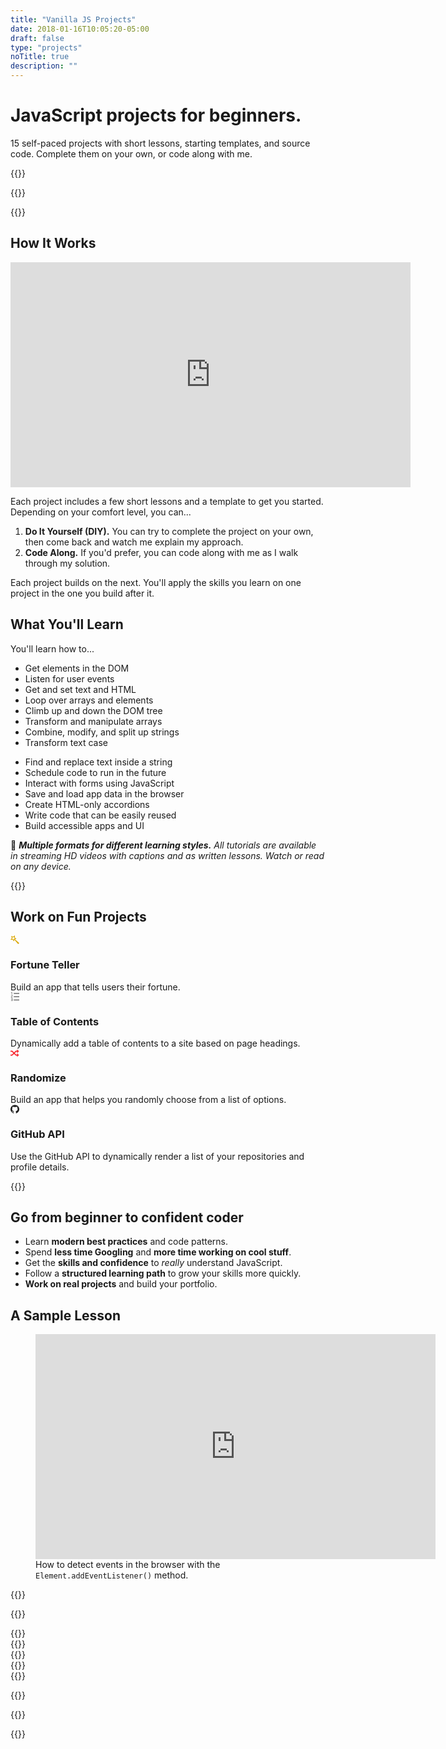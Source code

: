 ```yaml
---
title: "Vanilla JS Projects"
date: 2018-01-16T10:05:20-05:00
draft: false
type: "projects"
noTitle: true
description: ""
---
```


<h1 class="margin-bottom-small text-xlarge text-normal">JavaScript projects for beginners.</h1>

<span class="text-large">15 self-paced projects with short lessons, starting templates, and source code. Complete them on your own, or code along with me.</span>

{{<cta for="funnel">}}

{{<used-by>}}

{{<purchase-link>}}



## How It Works

<iframe src="https://player.vimeo.com/video/681960711?h=f444f7b93c" width="640" height="360" frameborder="0" allow="autoplay; fullscreen; picture-in-picture" allowfullscreen></iframe>

<p>Each project includes a few short lessons and a template to get you started. Depending on your comfort level, you can...</p>

<ol>
	<li><strong>Do It Yourself (DIY).</strong> You can try to complete the project on your own, then come back and watch me explain my approach.</li>
	<li><strong>Code Along.</strong> If you'd prefer, you can code along with me as I walk through my solution.</li>
</ol>

<p>Each project builds on the next. You'll apply the skills you learn on one project in the one you build after it.</p>



## What You'll Learn

You'll learn how to...

<div class="row margin-bottom">
	<div class="grid-half">
		<ul class="no-margin-bottom">
			<li>Get elements in the DOM</li>
			<li>Listen for user events</li>
			<li>Get and set text and HTML</li>
			<li>Loop over arrays and elements</li>
			<li>Climb up and down the DOM tree</li>
			<li>Transform and manipulate arrays</li>
			<li>Combine, modify, and split up strings</li>
			<li>Transform text case</li>
		</ul>
	</div>
	<div class="grid-half">
		<ul class="no-margin-bottom">
			<li>Find and replace text inside a string</li>
			<li>Schedule code to run in the future</li>
			<li>Interact with forms using JavaScript</li>
			<li>Save and load app data in the browser</li>
			<li>Create HTML-only accordions</li>
			<li>Write code that can be easily reused</li>
			<li>Build accessible apps and UI</li>
		</ul>
	</div>
</div>

🧠 _**Multiple formats for different learning styles.** All tutorials are available in streaming HD videos with captions and as written lessons. Watch or read on any device._


<div class="padding-top-large padding-bottom-large">{{<testimonial for="jonathanSchofield" photo="true">}}</div>



## Work on Fun Projects

<div class="row text-center">
	<div class="grid-half margin-bottom">
		<span class="text-xlarge"><svg xmlns="http://www.w3.org/2000/svg" width="1em" height="1em" viewBox="0 0 16 16" aria-hidden="true"><path fill="#dba909" d="m8.068 7.06 2.95-.917L8 4.009V0L4.767 2.329 1 1l1.329 3.767L0 8h4l2.143 3.018.917-2.95L14 16l2-2-7.932-6.94zm-1.745-.737-.612 1.968-1.19-1.657H2.46l1.233-1.652-.662-1.952 1.952.662 1.652-1.233V4.52l1.657 1.19-1.968.612z"/></svg></span>
		<h3 class="h5 no-padding-top no-margin-bottom">Fortune Teller</h3>
		<span class="text-small">Build an app that tells users their&nbsp;fortune.</span>
	</div>
	<div class="grid-half margin-bottom">
		<span class="text-xlarge"><svg xmlns="http://www.w3.org/2000/svg" width="1em" height="1em" viewBox="0 0 16 16" aria-hidden="true"><path fill="#808080" d="M6 13h10v2H6zm0-6h10v2H6zm0-6h10v2H6zM3 0v4H2V1H1V0zM2 8.219V9h2v1H1V7.719l2-.938V6H1V5h3v2.281zM4 11v5H1v-1h2v-1H1v-1h2v-1H1v-1z"/></svg></span>
		<h3 class="h5 no-padding-top no-margin-bottom">Table of Contents</h3>
		<span class="text-small">Dynamically add a table of contents to a site based on page&nbsp;headings.</span>
	</div>
</div>

<div class="row text-center margin-bottom-large">
	<div class="grid-half margin-bottom">
		<span class="text-xlarge"><svg xmlns="http://www.w3.org/2000/svg" width="1em" height="1em" viewBox="0 0 16 16" aria-hidden="true"><path fill="#f7272f" d="M12 11h-1.586l-2.5-2.5 2.5-2.5H12v2.5L15.5 5 12 1.5V4h-2a.997.997 0 0 0-.707.293L6.5 7.086 3.707 4.293A1 1 0 0 0 3 4H0v2h2.586l2.5 2.5-2.5 2.5H0v2h3c.265 0 .52-.105.707-.293L6.5 9.914l2.793 2.793A1 1 0 0 0 10 13h2v2.5l3.5-3.5L12 8.5V11z"/></svg></span>
		<h3 class="h5 no-padding-top no-margin-bottom">Randomize</h3>
		<span class="text-small">Build an app that helps you randomly choose from a list of&nbsp;options.</span>
	</div>
	<div class="grid-half margin-bottom">
		<span class="text-xlarge"><svg xmlns="http://www.w3.org/2000/svg" width="1em" height="1em" viewBox="0 0 16 16" aria-hidden="true"><path fill="currentColor" d="M8 .198a8 8 0 0 0-2.529 15.591c.4.074.547-.174.547-.385 0-.191-.008-.821-.011-1.489-2.226.484-2.695-.944-2.695-.944-.364-.925-.888-1.171-.888-1.171-.726-.497.055-.486.055-.486.803.056 1.226.824 1.226.824.714 1.223 1.872.869 2.328.665.072-.517.279-.87.508-1.07-1.777-.202-3.645-.888-3.645-3.954 0-.873.313-1.587.824-2.147-.083-.202-.357-1.015.077-2.117 0 0 .672-.215 2.201.82A7.672 7.672 0 0 1 8 4.066c.68.003 1.365.092 2.004.269 1.527-1.035 2.198-.82 2.198-.82.435 1.102.162 1.916.079 2.117.513.56.823 1.274.823 2.147 0 3.073-1.872 3.749-3.653 3.947.287.248.543.735.543 1.481 0 1.07-.009 1.932-.009 2.195 0 .213.144.462.55.384A8 8 0 0 0 8.001.196z"/></svg></span>
		<h3 class="h5 no-padding-top no-margin-bottom">GitHub API</h3>
		<span class="text-small">Use the GitHub API to dynamically render a list of your repositories and profile details.</span>
	</div>
</div>

{{<purchase-link callout="true">}}



## Go from beginner to confident coder

- Learn **modern best practices** and code patterns.
- Spend **less time Googling** and **more time working on cool stuff**.
- Get the **skills and confidence** to <em>really</em> understand JavaScript.
- Follow a **structured learning path** to grow your skills more quickly.
- **Work on real projects** and build your portfolio.



## A Sample Lesson

<figure>
	<iframe class="no-margin-bottom" src="https://player.vimeo.com/video/522571202?h=f2ae5f4712" width="640" height="360" frameborder="0" allow="autoplay; fullscreen; picture-in-picture" allowfullscreen></iframe>
	<figcaption>How to detect events in the browser with the <code>Element.addEventListener()</code> method.</figcaption>
</figure>

{{<cta for="bio">}}

{{<purchase-link callout="true">}}

<div class="padding-top-large padding-bottom">{{<testimonial for="patriciaParker" photo="true">}}</div>
<div class="padding-bottom">{{<testimonial for="alexMuraro" photo="true">}}</div>
<div class="padding-bottom">{{<testimonial for="kb" photo="true">}}</div>
<div class="padding-bottom">{{<testimonial for="ruudVanZuidam" photo="true">}}</div>
<div class="padding-bottom">{{<testimonial for="jonathanStark2" photo="true">}}</div>

{{<faq>}}

<div class="padding-top-large padding-bottom">{{<testimonial for="mojtabaSeyedi" photo="true">}}</div>

{{<not-ready-yet>}}